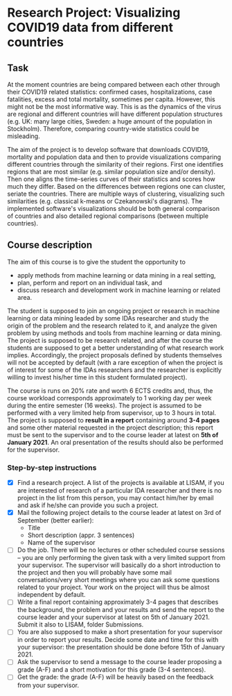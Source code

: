# Research Project: Visualizing COVID19 data from different countries

## Task

At the moment countries are being compared between each other through their COVID19 related statistics: confirmed cases, hospitalizations, case fatalities, excess and total mortality, sometimes per capita. However, this might not be the most informative way. This is as the dynamics of the virus are regional and different countries will have different population structures (e.g. UK: many large cities, Sweden: a huge amount of the population in Stockholm). Therefore, comparing country-wide statistics could be misleading.

The aim of the project is to develop software that downloads COVID19, mortality and population data and then to provide visualizations comparing different countries through the similarity of their regions. First one identifies regions that are most similar (e.g. similar population size and/or density). Then one aligns the time-series curves of their statistics and scores how much they differ. Based on the differences between regions one can cluster, seriate the countries. There are multiple ways of clustering, visualizing such similarities (e.g. classical k-means or Czekanowski's diagrams). The implemented software's visualizations should be both general comparison of countries and also detailed regional comparisons (between multiple countries).

## Course description

The aim of this course is to give the student the opportunity to

* apply methods from machine learning or data mining in a real setting,
* plan, perform and report on an individual task, and
* discuss research and development work in machine learning or related area.

The student is supposed to join an ongoing project or research in machine learning or data mining leaded by some IDAs researcher and study the origin of the problem and the research related to it, and analyze the given problem by using methods and tools from machine learning or data mining. The project is supposed to be research related, and after the course the students are supposed to get a better understanding of what research work implies. Accordingly, the project proposals defined by students themselves will not be accepted by default (with a rare exception of when the project is of interest for some of the IDAs researchers and the researcher is explicitly willing to invest his/her time in this student formulated project).

The course is runs on 20% rate and worth 6 ECTS credits and, thus, the course workload corresponds approximately to 1 working day per week during the entire semester (16 weeks). The project is assumed to be performed with a very limited help from supervisor, up to 3 hours in total. The project is supposed to **result in a report** containing around **3-4 pages** and some other material requested in the project description; this report must be sent to the supervisor and to the course leader at latest on **5th of January 2021**. An oral presentation of the results should also be performed for the supervisor.

### Step-by-step instructions

- [x] Find a research project. A list of the projects is available at LISAM, if you are interested of research of a particular IDA researcher and there is no project in the list from this person, you may contact him/her by email and ask if he/she can provide you such a project.
- [x] Mail the following project details to the course leader at latest on 3rd of September (better earlier):
    * Title
    * Short description (appr. 3 sentences)
    * Name of the supervisor
- [ ] Do the job. There will be no lectures or other scheduled course sessions – you are only performing the given task with a very limited support from your supervisor. The supervisor will basically do a short introduction to the project and then you will probably have some mail conversations/very short meetings where you can ask some questions related to your project. Your work on the project will thus be almost independent by default.
- [ ] Write a final report containing approximately 3-4 pages that describes the background, the problem and your results and send the report to the course leader and your supervisor at latest on 5th of January 2021. Submit it also to LISAM, folder Submissions.
- [ ] You are also supposed to make a short presentation for your supervisor in order to report your results. Decide some date and time for this with your supervisor: the presentation should be done before  15th of January 2021.
- [ ] Ask the supervisor to send a message to the course leader proposing a grade (A-F) and a short motivation for this grade (3-4 sentences).
- [ ] Get the grade: the grade (A-F) will be heavily based on the feedback from your supervisor.

